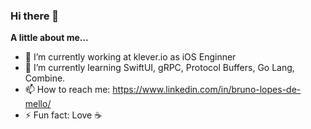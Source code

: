 ### Hi there 👋

**A little about me...**

- 🔭 I’m currently working at klever.io as iOS Enginner
- 🌱 I’m currently learning SwiftUI, gRPC, Protocol Buffers, Go Lang, Combine.
- 📫 How to reach me: https://www.linkedin.com/in/bruno-lopes-de-mello/
- ⚡ Fun fact: Love ☕️
